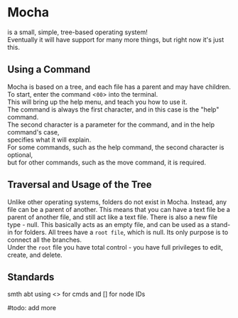 # Mocha
is a small, simple, tree-based operating system!  
Eventually it will have support for many more things, but right now it's just this.  
## Using a Command
Mocha is based on a tree, and each file has a parent and may have children.  
To start, enter the command <`00`> into the terminal.  
This will bring up the help menu, and teach you how to use it.  
The command is always the first character, and in this case is the "help" command.  
The second character is a parameter for the command, and in the help command's case,  
specifies what it will explain.  
For some commands, such as the help command, the second character is optional,  
but for other commands, such as the move command, it is required.
## Traversal and Usage of the Tree
Unlike other operating systems, folders do not exist in Mocha.
Instead, any file can be a parent of another.
This means that you can have a text file be a parent of another file, and still act like a text file.
There is also a new file type - null. This basically acts as an empty file, and can be used as a stand-in for folders.
All trees have a `root file`, which is null. Its only purpose is to connect all the branches.  
Under the `root` file you have total control - you have full privileges to edit, create, and delete.  
## Standards
smth abt using <> for cmds and [] for node IDs

#todo: add more
